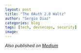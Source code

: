 ```yaml
---
layout: post
title: "The OAuth 2.0 Waltz"
author: "Sergio Diaz"
categories: blog
tags: [tech, devsecops, security]
image:
---
```


*Also published on [Medium](https://medium.com/@sergiodn/the-oauth-2-0-waltz-957879e5316d)*
